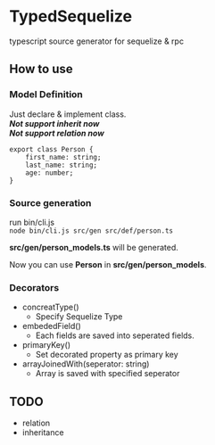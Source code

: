 # TypedSequelize
typescript source generator for sequelize &amp; rpc

## How to use
### Model Definition
Just declare &amp; implement class.  
**_Not support inherit now_**  
**_Not support relation now_**  
```
export class Person {
    first_name: string;
    last_name: string;
    age: number;
}
```
### Source generation
run bin/cli.js  
`node bin/cli.js src/gen src/def/person.ts`

**src/gen/person_models.ts** will be generated.

Now you can use **Person** in **src/gen/person_models**.

### Decorators
- concreatType()
    - Specify Sequelize Type
- embededField()
    - Each fields are saved into seperated fields.
- primaryKey()
    - Set decorated property as primary key
- arrayJoinedWith(seperator: string)
    - Array is saved with specified seperator

## TODO
- relation
- inheritance
